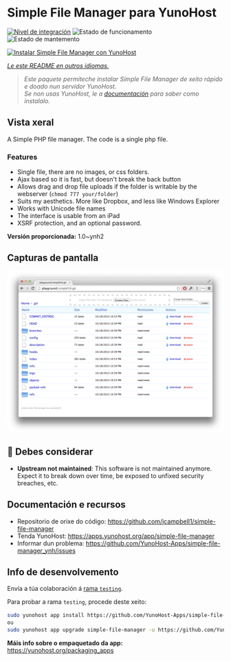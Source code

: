 <!--
NOTA: Este README foi creado automáticamente por <https://github.com/YunoHost/apps/tree/master/tools/readme_generator>
NON debe editarse manualmente.
-->

# Simple File Manager para YunoHost

[![Nivel de integración](https://dash.yunohost.org/integration/simple-file-manager.svg)](https://ci-apps.yunohost.org/ci/apps/simple-file-manager/) ![Estado de funcionamento](https://ci-apps.yunohost.org/ci/badges/simple-file-manager.status.svg) ![Estado de mantemento](https://ci-apps.yunohost.org/ci/badges/simple-file-manager.maintain.svg)

[![Instalar Simple File Manager con YunoHost](https://install-app.yunohost.org/install-with-yunohost.svg)](https://install-app.yunohost.org/?app=simple-file-manager)

*[Le este README en outros idiomas.](./ALL_README.md)*

> *Este paquete permíteche instalar Simple File Manager de xeito rápido e doado nun servidor YunoHost.*  
> *Se non usas YunoHost, le a [documentación](https://yunohost.org/install) para saber como instalalo.*

## Vista xeral

A Simple PHP file manager. The code is a single php file.  

### Features

- Single file, there are no images, or css folders.  
- Ajax based so it is fast, but doesn't break the back button
- Allows drag and drop file uploads if the folder is writable by the webserver (`chmod 777 your/folder`)
- Suits my aesthetics.  More like Dropbox, and less like Windows Explorer
- Works with Unicode file names
- The interface is usable from an iPad
- XSRF protection, and an optional password.

**Versión proporcionada:** 1.0~ynh2

## Capturas de pantalla

![Captura de pantalla de Simple File Manager](./doc/screenshots/screenshot.png)

## :red_circle: Debes considerar

- **Upstream not maintained**: This software is not maintained anymore. Expect it to break down over time, be exposed to unfixed security breaches, etc.

## Documentación e recursos

- Repositorio de orixe do código: <https://github.com/jcampbell1/simple-file-manager>
- Tenda YunoHost: <https://apps.yunohost.org/app/simple-file-manager>
- Informar dun problema: <https://github.com/YunoHost-Apps/simple-file-manager_ynh/issues>

## Info de desenvolvemento

Envía a túa colaboración á [rama `testing`](https://github.com/YunoHost-Apps/simple-file-manager_ynh/tree/testing).

Para probar a rama `testing`, procede deste xeito:

```bash
sudo yunohost app install https://github.com/YunoHost-Apps/simple-file-manager_ynh/tree/testing --debug
ou
sudo yunohost app upgrade simple-file-manager -u https://github.com/YunoHost-Apps/simple-file-manager_ynh/tree/testing --debug
```

**Máis info sobre o empaquetado da app:** <https://yunohost.org/packaging_apps>
